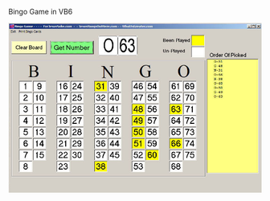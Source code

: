 Bingo Game in VB6

![alt text](https://raw.githubusercontent.com/vb6coder/vb6-games/main/bingo/screen.jpg?raw=true)
